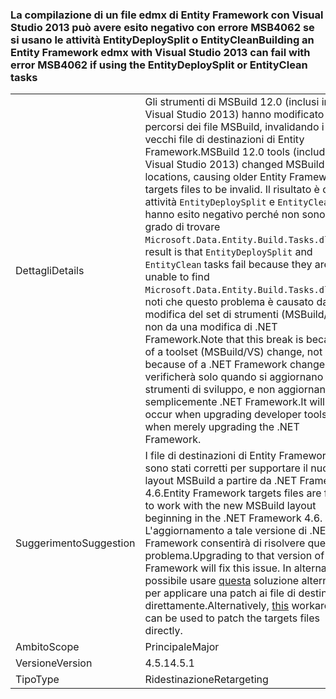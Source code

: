### <a name="building-an-entity-framework-edmx-with-visual-studio-2013-can-fail-with-error-msb4062-if-using-the-entitydeploysplit-or-entityclean-tasks"></a><span data-ttu-id="aed10-101">La compilazione di un file edmx di Entity Framework con Visual Studio 2013 può avere esito negativo con errore MSB4062 se si usano le attività EntityDeploySplit o EntityClean</span><span class="sxs-lookup"><span data-stu-id="aed10-101">Building an Entity Framework edmx with Visual Studio 2013 can fail with error MSB4062 if using the EntityDeploySplit or EntityClean tasks</span></span>

|   |   |
|---|---|
|<span data-ttu-id="aed10-102">Dettagli</span><span class="sxs-lookup"><span data-stu-id="aed10-102">Details</span></span>|<span data-ttu-id="aed10-103">Gli strumenti di MSBuild 12.0 (inclusi in Visual Studio 2013) hanno modificato i percorsi dei file MSBuild, invalidando i vecchi file di destinazioni di Entity Framework.</span><span class="sxs-lookup"><span data-stu-id="aed10-103">MSBuild 12.0 tools (included in Visual Studio 2013) changed MSBuild file locations, causing older Entity Framework targets files to be invalid.</span></span> <span data-ttu-id="aed10-104">Il risultato è che le attività <code>EntityDeploySplit</code> e <code>EntityClean</code> hanno esito negativo perché non sono in grado di trovare <code>Microsoft.Data.Entity.Build.Tasks.dll</code>.</span><span class="sxs-lookup"><span data-stu-id="aed10-104">The result is that <code>EntityDeploySplit</code> and <code>EntityClean</code> tasks fail because they are unable to find <code>Microsoft.Data.Entity.Build.Tasks.dll</code>.</span></span> <span data-ttu-id="aed10-105">Si noti che questo problema è causato da una modifica del set di strumenti (MSBuild/VS) e non da una modifica di .NET Framework.</span><span class="sxs-lookup"><span data-stu-id="aed10-105">Note that this break is because of a toolset (MSBuild/VS) change, not because of a .NET Framework change.</span></span> <span data-ttu-id="aed10-106">Si verificherà solo quando si aggiornano gli strumenti di sviluppo, e non aggiornando semplicemente .NET Framework.</span><span class="sxs-lookup"><span data-stu-id="aed10-106">It will only occur when upgrading developer tools, not when merely upgrading the .NET Framework.</span></span>|
|<span data-ttu-id="aed10-107">Suggerimento</span><span class="sxs-lookup"><span data-stu-id="aed10-107">Suggestion</span></span>|<span data-ttu-id="aed10-108">I file di destinazioni di Entity Framework sono stati corretti per supportare il nuovo layout MSBuild a partire da .NET Framework 4.6.</span><span class="sxs-lookup"><span data-stu-id="aed10-108">Entity Framework targets files are fixed to work with the new MSBuild layout beginning in the .NET Framework 4.6.</span></span> <span data-ttu-id="aed10-109">L'aggiornamento a tale versione di .NET Framework consentirà di risolvere questo problema.</span><span class="sxs-lookup"><span data-stu-id="aed10-109">Upgrading to that version of the Framework will fix this issue.</span></span> <span data-ttu-id="aed10-110">In alternativa, è possibile usare [questa](http://stackoverflow.com/a/24249247/131944) soluzione alternativa per applicare una patch ai file di destinazioni direttamente.</span><span class="sxs-lookup"><span data-stu-id="aed10-110">Alternatively, [this](http://stackoverflow.com/a/24249247/131944) workaround can be used to patch the targets files directly.</span></span>|
|<span data-ttu-id="aed10-111">Ambito</span><span class="sxs-lookup"><span data-stu-id="aed10-111">Scope</span></span>|<span data-ttu-id="aed10-112">Principale</span><span class="sxs-lookup"><span data-stu-id="aed10-112">Major</span></span>|
|<span data-ttu-id="aed10-113">Versione</span><span class="sxs-lookup"><span data-stu-id="aed10-113">Version</span></span>|<span data-ttu-id="aed10-114">4.5.1</span><span class="sxs-lookup"><span data-stu-id="aed10-114">4.5.1</span></span>|
|<span data-ttu-id="aed10-115">Tipo</span><span class="sxs-lookup"><span data-stu-id="aed10-115">Type</span></span>|<span data-ttu-id="aed10-116">Ridestinazione</span><span class="sxs-lookup"><span data-stu-id="aed10-116">Retargeting</span></span>|

